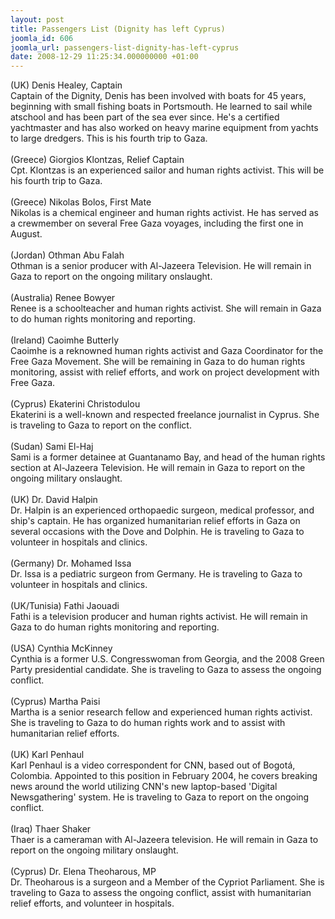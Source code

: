 ```yaml
---
layout: post
title: Passengers List (Dignity has left Cyprus)
joomla_id: 606
joomla_url: passengers-list-dignity-has-left-cyprus
date: 2008-12-29 11:25:34.000000000 +01:00
---
```

(UK) Denis Healey, Captain<br />Captain of the Dignity, Denis has been involved with boats for 45 years, beginning with small fishing boats in Portsmouth. He learned to sail while atschool and has been part of the sea ever since. He's a certified yachtmaster and has also worked on heavy marine equipment from yachts to large dredgers. This is his fourth trip to Gaza.<br /><br />(Greece) Giorgios Klontzas, Relief Captain<br />Cpt. Klontzas is an experienced sailor and human rights activist. This will be his fourth trip to Gaza.<br /><br />(Greece) Nikolas Bolos, First Mate<br />Nikolas is a chemical engineer and human rights activist. He has served as a crewmember on several Free Gaza voyages, including the first one in August.<br /><br />(Jordan) Othman Abu Falah<br />Othman is a senior producer with Al-Jazeera Television. He will remain in Gaza to report on the ongoing military onslaught.<br /><br />(Australia) Renee Bowyer<br />Renee is a schoolteacher and human rights activist. She will remain in Gaza to do human rights monitoring and reporting.<br /><br />(Ireland) Caoimhe Butterly<br />Caoimhe is a reknowned human rights activist and Gaza Coordinator for the Free Gaza Movement. She will be remaining in Gaza to do human rights monitoring, assist with relief efforts, and work on project development with Free Gaza.<br /><br />(Cyprus) Ekaterini Christodulou<br />Ekaterini is a well-known and respected freelance journalist in Cyprus. She is traveling to Gaza to report on the conflict.<br /><br />(Sudan) Sami El-Haj<br />Sami is a former detainee at Guantanamo Bay, and head of the human rights section at Al-Jazeera Television. He will remain in Gaza to report on the ongoing military onslaught.<br /><br />(UK) Dr. David Halpin<br />Dr. Halpin is an experienced orthopaedic surgeon, medical professor, and ship's captain. He has organized humanitarian relief efforts in Gaza on several occasions with the Dove and Dolphin. He is traveling to Gaza to volunteer in hospitals and clinics.<br /><br />(Germany) Dr. Mohamed Issa<br />Dr. Issa is a pediatric surgeon from Germany. He is traveling to Gaza to volunteer in hospitals and clinics.<br /><br />(UK/Tunisia) Fathi Jaouadi<br />Fathi is a television producer and human rights activist. He will remain in Gaza to do human rights monitoring and reporting.<br /><br />(USA) Cynthia McKinney<br />Cynthia is a former U.S. Congresswoman from Georgia, and the 2008 Green Party presidential candidate. She is traveling to Gaza to assess the ongoing conflict. <br /><br />(Cyprus) Martha Paisi<br />Martha is a senior research fellow and experienced human rights activist. She is traveling to Gaza to do human rights work and to assist with humanitarian relief efforts. <br /><br />(UK) Karl Penhaul<br />Karl Penhaul is a video correspondent for CNN, based out of Bogotá, Colombia. Appointed to this position in February 2004, he covers breaking news around the world utilizing CNN's new laptop-based 'Digital Newsgathering' system. He is traveling to Gaza to report on the ongoing conflict.<br /><br />(Iraq) Thaer Shaker<br />Thaer is a cameraman with Al-Jazeera television. He will remain in Gaza to report on the ongoing military onslaught.<br /><br />(Cyprus) Dr. Elena Theoharous, MP<br />Dr. Theoharous is a surgeon and a Member of the Cypriot Parliament. She is traveling to Gaza to assess the ongoing conflict, assist with humanitarian relief efforts, and volunteer in hospitals. <br /><p><a href=""></a></p>
